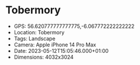 # Tobermory

- GPS: 56.620777777777775,-6.067772222222222
- Location: Tobermory
- Tags: Landscape
- Camera: Apple iPhone 14 Pro Max
- Date: 2023-05-12T15:05:46.000+01:00
- Dimensions: 4032x3024
